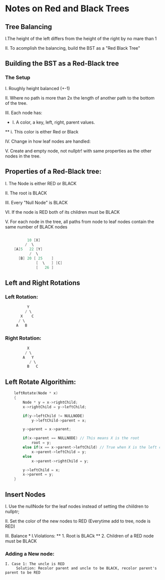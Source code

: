 # Notes on Red and Black Trees
## Tree Balancing
I.The height of the left differs from the height of the right by no mare than 1

II. To acomplish the balancing, build the BST as a "Red Black Tree"
	
## Building the BST as a Red-Black tree
  
### The Setup

I. Roughly height balanced (+-1)

II. Where no path is more than 2x the length of another path to the bottom of the tree.
    
III. Each node has:
  * I. A color, a key, left, right, parent values.
  
  ** i. This color is either Red or Black

IV. Change in how leaf nodes are handled:

V. Create and empty node, not nullptr! with same properties as the other nodes in the tree. 
	
## Properties of a Red-Black tree:
I. The Node is either RED or BLACK

II. The root is BLACK

III. Every "Null Node" is BLACK
  
VI. If the node is RED both of its children must be BLACK

V. For each node in the tree, all paths from node to leaf nodes contain the same number of BLACK nodes

```c++

          10 [X]
         /  \
    [A]5   22 [Y]
           /  \
      [B] 20 [ 25    ]
              [  \   ] [C]
              [   26 ]
```

## Left and Right Rotations
### Left Rotation:
```c++	
          Y
         / \
       X    C
      / \
     A   B

```
### Right Rotation:
```c++
          X
         / \
        A   Y
           / \
          B   C

```
## Left Rotate Algorithim:
```c++
	leftRotate(Node * x)
	{
		Node * y = x->rightChild;
		x->rightChild = y->leftChild;

		if(y->leftChild != NULLNODE)
			y->leftChild->parent = x;

		y->parent = x->parent;

		if(x->parent == NULLNODE) // This means X is the root
			root = y;
		else if(x == x->parent->leftChild) // True when X is the left child of it's parent
			x->parent->leftChild = y;
		else
			x->parent->rightChild = y;

		y->leftChild = x;
		x->parent = y;
	}
```
## Insert Nodes

I. Use the nullNode for the leaf nodes instead of setting the chiildren to nullptr;

II. Set the color of the new nodes to RED (Everytime add to tree, node is RED)

III. Balance
	* I.Violations:
	** 1. Root is BLACk
	** 2. Children of a RED node must be BLACK
	

### Adding a New node:
	I. Case 1: The uncle is RED
         Solution: Recolor parent and uncle to be BLACK, recolor parent's parent to be RED	
